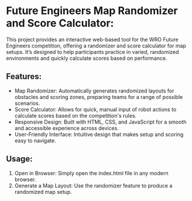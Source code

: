 # Future Engineers Map Randomizer and Score Calculator:

This project provides an interactive web-based tool for the WRO Future Engineers competition, offering a randomizer and score calculator for map setups. It’s designed to help participants practice in varied, randomized environments and quickly calculate scores based on performance.

## Features:
- Map Randomizer: Automatically generates randomized layouts for obstacles and scoring zones, preparing teams for a range of possible scenarios.
- Score Calculator: Allows for quick, manual input of robot actions to calculate scores based on the competition's rules.
- Responsive Design: Built with HTML, CSS, and JavaScript for a smooth and accessible experience across devices.
- User-Friendly Interface: Intuitive design that makes setup and scoring easy to navigate.

## Usage:
1) Open in Browser: Simply open the index.html file in any modern browser.
2) Generate a Map Layout: Use the randomizer feature to produce a randomized map setup.
